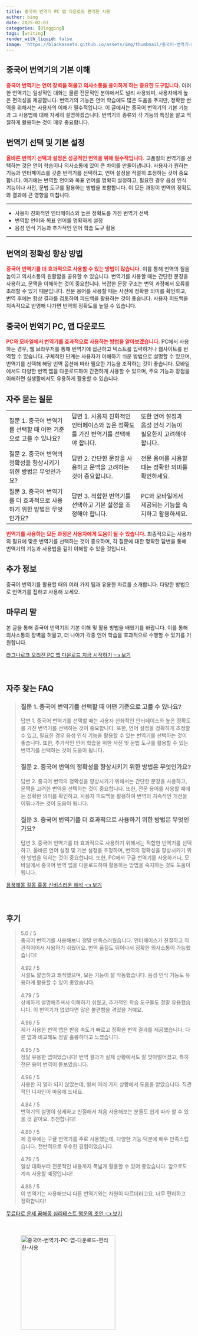 ```yaml
---
title: 중국어 번역기 PC 앱 다운로드 편리한 사용
author: bing
date: 2025-02-03
categories: [Blogging]
tags: [writing]
render_with_liquid: false
image: 'https://blackassets.github.io/assets/img/thumbnail/중국어-번역기-PC-앱-다운로드-편리한-사용.webp'
---
```



<h2 id='중국어_번역기_기본_이해'>중국어 번역기의 기본 이해</h2>

<p><b><span style="color: #ee2323;">중국어 번역기는 언어 장벽을 허물고 의사소통을 용이하게 하는 중요한 도구입니다.</span></b> 이러한 번역기는 일상적인 대화는 물론 전문적인 분야에서도 널리 사용되며, 사용자에게 높은 편의성을 제공합니다. 번역기의 기능은 언어 학습에도 많은 도움을 주지만, 정확한 번역을 위해서는 사용자의 이해가 필수적입니다. 이 글에서는 중국어 번역기의 기본 기능과 그 사용법에 대해 자세히 설명하겠습니다. 번역기의 종류와 각 기능의 특징을 알고 적절하게 활용하는 것이 매우 중요합니다.</p>

<h2 id='번역기_선택_및_기본_설정'>번역기 선택 및 기본 설정</h2>

<p><b><span style="color: #ee2323;">올바른 번역기 선택과 설정은 성공적인 번역을 위해 필수적입니다.</span></b> 고품질의 번역기를 선택하는 것은 언어 학습이나 의사소통에 있어 큰 차이를 만들어냅니다. 사용자가 원하는 기능과 인터페이스를 갖춘 번역기를 선택하고, 언어 설정을 적절히 조정하는 것이 중요합니다. 여기에는 번역할 언어와 목표 언어를 명확히 설정하고, 필요한 경우 음성 인식 기능이나 사전, 문법 도구를 활용하는 방법을 포함합니다. 이 모든 과정이 번역의 정확도와 결과에 큰 영향을 미칩니다.</p>

<hr />

<ul>
    <li>사용자 친화적인 인터페이스와 높은 정확도를 가진 번역기 선택</li>
    <li>번역할 언어와 목표 언어를 명확하게 설정</li>
    <li>음성 인식 기능과 추가적인 언어 학습 도구 활용</li>
</ul>

<hr />

<h2 id='번역의_정확성_향상_방법'>번역의 정확성 향상 방법</h2>

<p><b><span style="color: #ee2323;">중국어 번역기를 더 효과적으로 사용할 수 있는 방법이 많습니다.</span></b> 이를 통해 번역의 질을 높이고 의사소통의 원활함을 공유할 수 있습니다. 번역기를 사용할 때는 간단한 문장을 사용하고, 문맥을 이해하는 것이 중요합니다. 복잡한 문장 구조는 번역 과정에서 오류를 초래할 수 있기 때문입니다. 전문 용어를 사용할 때는 사전에 정확한 의미를 확인하고, 번역 후에는 항상 결과를 검토하여 피드백을 활용하는 것이 좋습니다. 사용자 피드백을 지속적으로 반영해 나가면 번역의 정확도를 높일 수 있습니다.</p>

<h2 id='중국어_번역기_PC_앱_다운로드'>중국어 번역기 PC, 앱 다운로드</h2>

<p><b><span style="color: #ee2323;">PC와 모바일에서 번역기를 효과적으로 사용하는 방법을 알아보겠습니다.</span></b> PC에서 사용하는 경우, 웹 브라우저를 통해 번역기에 접근하고 텍스트를 입력하거나 웹사이트를 번역할 수 있습니다. 구체적인 단계는 사용자가 이해하기 쉬운 방법으로 설명할 수 있으며, 번역기를 선택해 해당 번역 옵션에 따라 필요한 기능을 조작하는 것이 좋습니다. 모바일에서도 다양한 번역 앱을 다운로드하여 간편하게 사용할 수 있으며, 주요 기능과 장점을 이해하면 실생활에서도 유용하게 활용할 수 있습니다.</p>

<h2 id='자주_묻는_질문'>자주 묻는 질문</h2>

<table>
    <tr>
        <td>질문 1. 중국어 번역기를 선택할 때 어떤 기준으로 고를 수 있나요?</td>
        <td>답변 1. 사용자 친화적인 인터페이스와 높은 정확도를 가진 번역기를 선택해야 합니다.</td>
        <td>또한 언어 설정과 음성 인식 기능이 필요한지 고려해야 합니다.</td>
    </tr>
    <tr>
        <td>질문 2. 중국어 번역의 정확성을 향상시키기 위한 방법은 무엇인가요?</td>
        <td>답변 2. 간단한 문장을 사용하고 문맥을 고려하는 것이 중요합니다.</td>
        <td>전문 용어를 사용할 때는 정확한 의미를 확인하세요.</td>
    </tr>
    <tr>
        <td>질문 3. 중국어 번역기를 더 효과적으로 사용하기 위한 방법은 무엇인가요?</td>
        <td>답변 3. 적합한 번역기를 선택하고 기본 설정을 조정해야 합니다.</td>
        <td>PC와 모바일에서 제공되는 기능을 숙지하고 활용하세요.</td>
    </tr>
</table>

<p><b><span style="color: #ee2323;">번역기를 사용하는 모든 과정은 사용자에게 도움이 될 수 있습니다.</span></b> 최종적으로는 사용자의 필요에 맞춘 번역기를 선택하는 것이 중요하며, 각 질문에 대한 명확한 답변을 통해 번역기의 기능과 사용법을 깊이 이해할 수 있을 것입니다.</p>

<h2 id='추가_정보'>추가 정보</h2>

<p>중국어 번역기를 활용할 때의 여러 가지 팁과 유용한 자료를 소개합니다. 다양한 방법으로 번역기를 접하고 사용해 보세요.</p>

<h2 id='마무리_말'>마무리 말</h2>

<p>본 글을 통해 중국어 번역기의 기본 이해 및 활용 방법을 배웠기를 바랍니다. 이를 통해 의사소통의 장벽을 허물고, 더 나아가 각종 언어 학습을 효과적으로 수행할 수 있기를 기원합니다.</p>


<p><a class="click-button" title="라그나로크 오리진 PC 앱 다운로드 지금 시작하기" href="https://blackassets.github.io/posts/%EB%9D%BC%EA%B7%B8%EB%82%98%EB%A1%9C%ED%81%AC-%EC%98%A4%EB%A6%AC%EC%A7%84-PC-%EC%95%B1-%EB%8B%A4%EC%9A%B4%EB%A1%9C%EB%93%9C-%EC%A7%80%EA%B8%88-%EC%8B%9C%EC%9E%91%ED%95%98%EA%B8%B0/" rel="dofollow">라그나로크 오리진 PC 앱 다운로드 지금 시작하기 👈 보기</a></p><br>
<h2 id='자주_찾는_FAQ'>자주 찾는 FAQ</h2>
<div itemscope="" itemtype="https://schema.org/FAQPage"> 
<blockquote> 
<div itemscope="" itemprop="mainEntity" itemtype="https://schema.org/Question"> 
<h3 itemprop="name">질문 1. 중국어 번역기를 선택할 때 어떤 기준으로 고를 수 있나요?</h3> 
<div itemscope="" itemprop="acceptedAnswer" itemtype="https://schema.org/Answer"> 
<span itemprop="text"> 
<p>답변 1. 중국어 번역기를 선택할 때는 사용자 친화적인 인터페이스와 높은 정확도를 가진 번역기를 선택하는 것이 중요합니다. 또한, 언어 설정을 정확하게 조정할 수 있고, 필요한 경우 음성 인식 기능을 활용할 수 있는 번역기를 선택하는 것이 좋습니다. 또한, 추가적인 언어 학습을 위한 사전 및 문법 도구를 활용할 수 있는 번역기를 선택하는 것이 도움이 됩니다.</p> 
</span> 
</div> 
</div> 

<div itemscope="" itemprop="mainEntity" itemtype="https://schema.org/Question"> 
<h3 itemprop="name">질문 2. 중국어 번역의 정확성을 향상시키기 위한 방법은 무엇인가요?</h3> 
<div itemscope="" itemprop="acceptedAnswer" itemtype="https://schema.org/Answer"> 
<span itemprop="text"> 
<p>답변 2. 중국어 번역의 정확성을 향상시키기 위해서는 간단한 문장을 사용하고, 문맥을 고려한 번역을 선택하는 것이 중요합니다. 또한, 전문 용어를 사용할 때에는 정확한 의미를 확인하고, 사용자 피드백을 활용하여 번역의 지속적인 개선을 이뤄나가는 것이 도움이 됩니다.</p> 
</span> 
</div> 
</div> 

<div itemscope="" itemprop="mainEntity" itemtype="https://schema.org/Question"> 
<h3 itemprop="name">질문 3. 중국어 번역기를 더 효과적으로 사용하기 위한 방법은 무엇인가요?</h3> 
<div itemscope="" itemprop="acceptedAnswer" itemtype="https://schema.org/Answer"> 
<span itemprop="text"> 
<p>답변 3. 중국어 번역기를 더 효과적으로 사용하기 위해서는 적합한 번역기를 선택하고, 올바른 언어 설정 및 기본 설정을 조정하며, 번역의 정확성을 향상시키기 위한 방법을 익히는 것이 중요합니다. 또한, PC에서 구글 번역기를 사용하거나, 모바일에서 중국어 번역 앱을 다운로드하여 활용하는 방법을 숙지하는 것도 도움이 됩니다.</p> 
</span> 
</div> 
</div> 
</blockquote> 
</div>
<p><a class="click-button" title="용꿈해몽 길몽 흉몽 신비스러운 해석" href="https://blackassets.github.io/posts/%EC%9A%A9%EA%BF%88%ED%95%B4%EB%AA%BD-%EA%B8%B8%EB%AA%BD-%ED%9D%89%EB%AA%BD-%EC%8B%A0%EB%B9%84%EC%8A%A4%EB%9F%AC%EC%9A%B4-%ED%95%B4%EC%84%9D/" rel="dofollow">용꿈해몽 길몽 흉몽 신비스러운 해석 👈 보기</a></p><br>
<h2 id='후기'>후기</h2>
<div itemscope itemtype="https://schema.org/Product">
  <blockquote>
  <div itemprop="review" itemscope itemtype="https://schema.org/Review">
      <div itemprop="reviewRating" itemscope itemtype="https://schema.org/Rating"> <span itemprop="ratingValue">5.0</span> / <span itemprop="bestRating">5</span> </div>
      <span itemprop="reviewBody">중국어 번역기를 사용해보니 정말 만족스러웠습니다. 인터페이스가 친절하고 직관적이어서 사용하기 쉬웠어요. 번역 품질도 뛰어나서 정확한 의사소통이 가능했습니다!</span>
  </div>
  <br>
  <div itemprop="review" itemscope itemtype="https://schema.org/Review">
      <div itemprop="reviewRating" itemscope itemtype="https://schema.org/Rating"> <span itemprop="ratingValue">4.92</span> / <span itemprop="bestRating">5</span> </div>
      <span itemprop="reviewBody">시설도 깔끔하고 쾌적했으며, 모든 기능이 잘 작동했습니다. 음성 인식 기능도 유용하게 활용할 수 있어 좋았습니다.</span>
  </div>
  <br>
  <div itemprop="review" itemscope itemtype="https://schema.org/Review">
      <div itemprop="reviewRating" itemscope itemtype="https://schema.org/Rating"> <span itemprop="ratingValue">4.79</span> / <span itemprop="bestRating">5</span> </div>
      <span itemprop="reviewBody">상세하게 설명해주셔서 이해하기 쉬웠고, 추가적인 학습 도구들도 정말 유용했습니다. 이 번역기가 없었다면 많은 불편함을 겪었을 거예요.</span>
  </div>
  <br>
  <div itemprop="review" itemscope itemtype="https://schema.org/Review">
      <div itemprop="reviewRating" itemscope itemtype="https://schema.org/Rating"> <span itemprop="ratingValue">4.96</span> / <span itemprop="bestRating">5</span> </div>
      <span itemprop="reviewBody">제가 사용한 번역 앱은 반응 속도가 빠르고 정확한 번역 결과를 제공했습니다. 다른 앱과 비교해도 정말 훌륭하다고 느꼈습니다.</span>
  </div>
  <br>
  <div itemprop="review" itemscope itemtype="https://schema.org/Review">
      <div itemprop="reviewRating" itemscope itemtype="https://schema.org/Rating"> <span itemprop="ratingValue">4.95</span> / <span itemprop="bestRating">5</span> </div>
      <span itemprop="reviewBody">정말 유용한 앱이었습니다! 번역 결과가 실제 상황에서도 잘 맞아떨어졌고, 특히 전문 용어 번역이 돋보였습니다.</span>
  </div>
  <br>
  <div itemprop="review" itemscope itemtype="https://schema.org/Review">
      <div itemprop="reviewRating" itemscope itemtype="https://schema.org/Rating"> <span itemprop="ratingValue">4.96</span> / <span itemprop="bestRating">5</span> </div>
      <span itemprop="reviewBody">사용한 지 얼마 되지 않았는데, 벌써 여러 가지 상황에서 도움을 받았습니다. 직관적인 디자인이 마음에 드네요.</span>
  </div>
  <br>
  <div itemprop="review" itemscope itemtype="https://schema.org/Review">
      <div itemprop="reviewRating" itemscope itemtype="https://schema.org/Rating"> <span itemprop="ratingValue">4.84</span> / <span itemprop="bestRating">5</span> </div>
      <span itemprop="reviewBody">번역기의 설명이 상세하고 친절해서 처음 사용해보는 분들도 쉽게 따라 할 수 있을 것 같아요. 추천합니다!</span>
  </div>
  <br>
  <div itemprop="review" itemscope itemtype="https://schema.org/Review">
      <div itemprop="reviewRating" itemscope itemtype="https://schema.org/Rating"> <span itemprop="ratingValue">4.89</span> / <span itemprop="bestRating">5</span> </div>
      <span itemprop="reviewBody">제 경우에는 구글 번역기를 주로 사용했는데, 다양한 기능 덕분에 매우 만족스럽습니다. 전반적으로 우수한 경험이었습니다.</span>
  </div>
  <br>
  <div itemprop="review" itemscope itemtype="https://schema.org/Review">
      <div itemprop="reviewRating" itemscope itemtype="https://schema.org/Rating"> <span itemprop="ratingValue">4.79</span> / <span itemprop="bestRating">5</span> </div>
      <span itemprop="reviewBody">일상 대화부터 전문적인 내용까지 폭넓게 활용할 수 있어 좋았습니다. 앞으로도 계속 사용할 예정입니다!</span>
  </div>
  <br>
  <div itemprop="review" itemscope itemtype="https://schema.org/Review">
      <div itemprop="reviewRating" itemscope itemtype="https://schema.org/Rating"> <span itemprop="ratingValue">4.88</span> / <span itemprop="bestRating">5</span> </div>
      <span itemprop="reviewBody">이 번역기는 사용해보니 다른 번역기와는 차원이 다르더라고요. 너무 편리하고 정확합니다!</span>
  </div>
  </blockquote>
</div>
<p><a class="click-button" title="무료타로 운세 꿈해몽 심리테스트 행운의 조언" href="https://blackassets.github.io/posts/%EB%AC%B4%EB%A3%8C%ED%83%80%EB%A1%9C-%EC%9A%B4%EC%84%B8-%EA%BF%88%ED%95%B4%EB%AA%BD-%EC%8B%AC%EB%A6%AC%ED%85%8C%EC%8A%A4%ED%8A%B8-%ED%96%89%EC%9A%B4%EC%9D%98-%EC%A1%B0%EC%96%B8/" rel="dofollow">무료타로 운세 꿈해몽 심리테스트 행운의 조언 👈 보기</a></p><br>
<figure class="image"><img src="https://blackassets.github.io/assets/img/thumbnail/중국어-번역기-PC-앱-다운로드-편리한-사용.webp" alt="중국어-번역기-PC-앱-다운로드-편리한-사용" width="256" height="256"></figure>